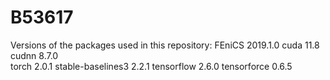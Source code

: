 # B53617
Versions of the packages used in this repository:
FEniCS 2019.1.0 
cuda 11.8    cudnn 8.7.0    
torch 2.0.1  stable-baselines3 2.2.1
tensorflow 2.6.0    tensorforce 0.6.5
